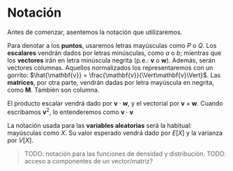 # Notación

Antes de comenzar, asentemos la notación que utilizaremos.

Para denotar a los **puntos**, usaremos letras mayúsculas como $P$ o $Q$. Los **escalares** vendrán dados por letras minúsculas, como $a$ o $b$; mientras que los **vectores** irán en letra minúscula negrita (p.e.: $\mathbf{v}$ o $\mathbf{w}$). Además, serán vectores columnas. Aquellos normalizados los representaremos con un gorrito: $\hat{\mathbf{v}} = \frac{\mathbf{v}}{\Vert\mathbf{v}\Vert}$. Las **matrices**, por otra parte, vendrán dadas por letra mayúscula en negrita, como $\mathbf{M}$. También son columna.

El producto escalar vendrá dado por $\mathbf{v} \cdot \mathbf{w}$, y el vectorial por $\mathbf{v} \times \mathbf{w}$. Cuando escribamos $\mathbf{v}^2$, lo entenderemos como $\mathbf{v} \cdot \mathbf{v}$

La notación usada para las **variables aleatorias** será la habitual: mayúsculas como $X$. Su valor esperado vendrá dado por $E\left[X\right]$ y la varianza por $V\left[X\right]$.

> TODO: notación para las funciones de densidad y distribución.
> TODO: acceso a componentes de un vector/matriz?
